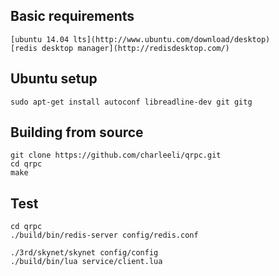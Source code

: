 ## Basic requirements
    [ubuntu 14.04 lts](http://www.ubuntu.com/download/desktop)
    [redis desktop manager](http://redisdesktop.com/)

## Ubuntu setup
```
sudo apt-get install autoconf libreadline-dev git gitg
```

## Building from source
```
git clone https://github.com/charleeli/qrpc.git
cd qrpc
make
```

## Test
```
cd qrpc
./build/bin/redis-server config/redis.conf

./3rd/skynet/skynet config/config
./build/bin/lua service/client.lua
```

